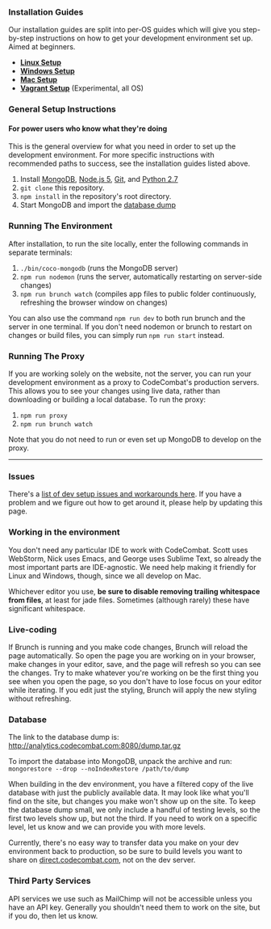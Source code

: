 ### Installation Guides

Our installation guides are split into per-OS guides which will give you step-by-step instructions on how to get your development environment set up. Aimed at beginners.

* **[Linux Setup](https://github.com/codecombat/codecombat/wiki/Dev-Setup:-Linux)**
* **[Windows Setup](https://github.com/codecombat/codecombat/wiki/Dev-Setup:-Windows)**
* **[Mac Setup](https://github.com/codecombat/codecombat/wiki/Dev-Setup:-Mac)**
* **[Vagrant Setup](https://github.com/codecombat/codecombat/wiki/Dev-Setup:-Vagrant)** (Experimental, all OS)

### General Setup Instructions
#### For power users who know what they're doing

This is the general overview for what you need in order to set up the development environment. For more specific instructions with recommended paths to success, see the installation guides listed above.

1. Install [MongoDB](https://www.mongodb.org/downloads#production), [Node.js 5](https://nodejs.org/en/download/), [Git](https://desktop.github.com/), and [Python 2.7](https://www.python.org/download/releases/2.7/)
1. `git clone` this repository.
1. `npm install` in the repository's root directory.
1. Start MongoDB and import the [database dump](#database)

### Running The Environment

After installation, to run the site locally, enter the following commands in separate terminals:

1. `./bin/coco-mongodb` (runs the MongoDB server)
1. `npm run nodemon` (runs the server, automatically restarting on server-side changes)
1. `npm run brunch watch` (compiles app files to public folder continuously, refreshing the browser window on changes)

You can also use the command `npm run dev` to both run brunch and the server in one terminal. If you don't need nodemon or brunch to restart on changes or build files, you can simply run `npm run start` instead.

### Running The Proxy

If you are working solely on the website, not the server, you can run your development environment as a proxy to CodeCombat's production servers. This allows you to see your changes using live data, rather than downloading or building a local database. To run the proxy:

1. `npm run proxy`
1. `npm run brunch watch`

Note that you do not need to run or even set up MongoDB to develop on the proxy.

***

### Issues

There's a [list of dev setup issues and workarounds here](https://github.com/codecombat/codecombat/wiki/Dev-Setup:-Issues). If you have a problem and we figure out how to get around it, please help by updating this page.

### Working in the environment

You don't need any particular IDE to work with CodeCombat. Scott uses WebStorm, Nick uses Emacs, and George uses Sublime Text, so already the most important parts are IDE-agnostic. We need help making it friendly for Linux and Windows, though, since we all develop on Mac.

Whichever editor you use, **be sure to disable removing trailing whitespace from files**, at least for jade files. Sometimes (although rarely) these have significant whitespace.

### Live-coding

If Brunch is running and you make code changes, Brunch will reload the page automatically. So open the page you are working on in your browser, make changes in your editor, save, and the page will refresh so you can see the changes. Try to make whatever you're working on be the first thing you see when you open the page, so you don't have to lose focus on your editor while iterating. If you edit just the styling, Brunch will apply the new styling without refreshing.

### Database

The link to the database dump is: http://analytics.codecombat.com:8080/dump.tar.gz

To import the database into MongoDB, unpack the archive and run: `mongorestore --drop --noIndexRestore /path/to/dump`

When building in the dev environment, you have a filtered copy of the live database with just the publicly available data. It may look like what you'll find on the site, but changes you make won't show up on the site. To keep the database dump small, we only include a handful of testing levels, so the first two levels show up, but not the third. If you need to work on a specific level, let us know and we can provide you with more levels.

Currently, there's no easy way to transfer data you make on your dev environment back to production, so be sure to build levels you want to share on [direct.codecombat.com](http://direct.codecombat.com/editor/level), not on the dev server.

### Third Party Services

API services we use such as MailChimp will not be accessible unless you have an API key. Generally you shouldn't need them to work on the site, but if you do, then let us know.